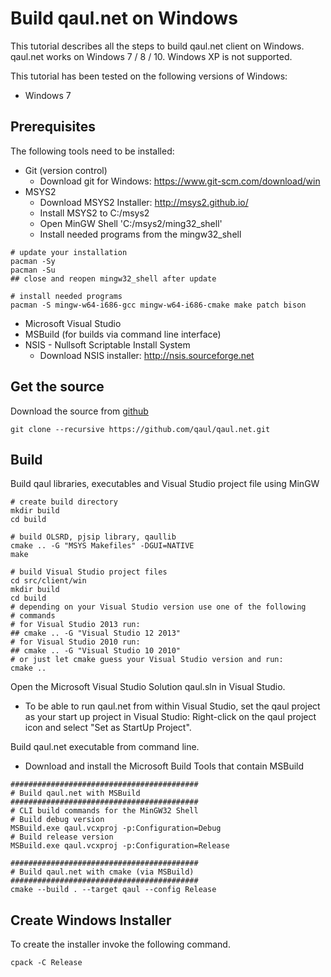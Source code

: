 Build qaul.net on Windows
=========================

This tutorial describes all the steps to build qaul.net client on Windows.
qaul.net works on Windows 7 / 8 / 10. Windows XP is not supported.

This tutorial has been tested on the following versions of Windows:

* Windows 7


Prerequisites
-------------

The following tools need to be installed:

* Git (version control)
  * Download git for Windows: https://www.git-scm.com/download/win
* MSYS2
  * Download MSYS2 Installer: http://msys2.github.io/
  * Install MSYS2 to C:/msys2
  * Open MinGW Shell 'C:/msys2/ming32_shell'
  * Install needed programs from the mingw32_shell

```
# update your installation
pacman -Sy
pacman -Su
## close and reopen mingw32_shell after update

# install needed programs
pacman -S mingw-w64-i686-gcc mingw-w64-i686-cmake make patch bison 
```

* Microsoft Visual Studio
* MSBuild (for builds via command line interface)
* NSIS - Nullsoft Scriptable Install System
  * Download NSIS installer: http://nsis.sourceforge.net


Get the source
--------------

Download the source from [github](https://github.com/qaul/qaul.net)

	git clone --recursive https://github.com/qaul/qaul.net.git

	
Build
-----

Build qaul libraries, executables and Visual Studio project file using MinGW

    # create build directory
	mkdir build
    cd build
	
	# build OLSRD, pjsip library, qaullib
    cmake .. -G "MSYS Makefiles" -DGUI=NATIVE
    make
	
	# build Visual Studio project files
	cd src/client/win
	mkdir build
	cd build
	# depending on your Visual Studio version use one of the following
	# commands
	# for Visual Studio 2013 run:
	## cmake .. -G "Visual Studio 12 2013"
	# for Visual Studio 2010 run:
	## cmake .. -G "Visual Studio 10 2010"
	# or just let cmake guess your Visual Studio version and run:
	cmake ..


Open the Microsoft Visual Studio Solution qaul.sln in Visual Studio.

* To be able to run qaul.net from within Visual Studio, set the qaul project 
  as your start up project in Visual Studio:
  Right-click on the qaul project icon and select "Set as StartUp Project".


Build qaul.net executable from command line. 

* Download and install the Microsoft Build Tools that contain MSBuild

```
##########################################
# Build qaul.net with MSBuild
##########################################
# CLI build commands for the MinGW32 Shell
# Build debug version
MSBuild.exe qaul.vcxproj -p:Configuration=Debug
# Build release version
MSBuild.exe qaul.vcxproj -p:Configuration=Release

##########################################
# Build qaul.net with cmake (via MSBuild)
##########################################
cmake --build . --target qaul --config Release
```


Create Windows Installer
------------------------

To create the installer invoke the following command.

	cpack -C Release
